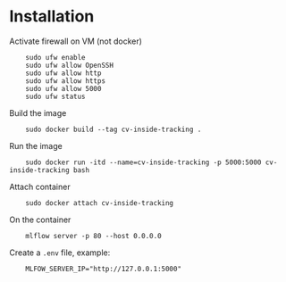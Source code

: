 # Installation

Activate firewall on VM (not docker)

        sudo ufw enable
        sudo ufw allow OpenSSH
        sudo ufw allow http
        sudo ufw allow https
        sudo ufw allow 5000
        sudo ufw status

Build the image

        sudo docker build --tag cv-inside-tracking .

Run the image

        sudo docker run -itd --name=cv-inside-tracking -p 5000:5000 cv-inside-tracking bash

Attach container

        sudo docker attach cv-inside-tracking

On the container

        mlflow server -p 80 --host 0.0.0.0 


Create a <code>.env</code> file, example:

        MLFOW_SERVER_IP="http://127.0.0.1:5000"